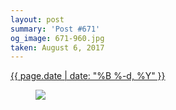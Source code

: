 ```yaml
---
layout: post
summary: 'Post #671'
og_image: 671-960.jpg
taken: August 6, 2017
---
```


<div class="post">
 <time>
  <a href="/671">
   {{ page.date | date: "%B %-d, %Y" }}
  </a>
 </time>
 <a href="/671">
  <figure data-taken="8/6/2017">
   <img sizes="(min-width: 700px) 50vw, calc(100vw - 2rem)" src="{{ site.assets_url }}/671-480.jpg" srcset="{{ site.assets_url }}/671-240.jpg 240w, {{ site.assets_url }}/671-480.jpg 480w, {{ site.assets_url }}/671-720.jpg 720w, {{ site.assets_url }}/671-960.jpg 960w"/>
  </figure>
 </a>
</div>
